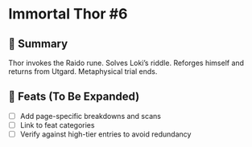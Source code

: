 # Immortal Thor #6

## 📖 Summary
Thor invokes the Raido rune. Solves Loki’s riddle. Reforges himself and returns from Utgard. Metaphysical trial ends.

## 🔹 Feats (To Be Expanded)
- [ ] Add page-specific breakdowns and scans
- [ ] Link to feat categories
- [ ] Verify against high-tier entries to avoid redundancy